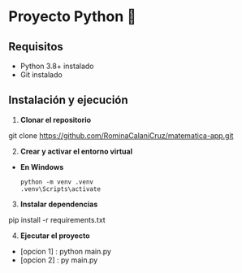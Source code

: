 # Proyecto Python 🎯  

## Requisitos  
- Python 3.8+ instalado  
- Git instalado  

## Instalación y ejecución  

1. **Clonar el repositorio**  

git clone https://github.com/RominaCalaniCruz/matematica-app.git


2. **Crear y activar el entorno virtual**  

- **En Windows**  
  ```
  python -m venv .venv
  .venv\Scripts\activate
  ```

3. **Instalar dependencias**  

pip install -r requirements.txt


4. **Ejecutar el proyecto**  
- [opcion 1] : python main.py 
- [opcion 2] : py main.py
